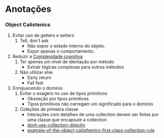 # Anotações

### Object Calistenics
1. Evitar uso de getters e setters
    1. Tell, don't ask
        - Não expor o estado interno do objeto.
        - Expor apenas o comportamento.
2. Reduzir a [Complexidade cognitiva](https://www.c-sharpcorner.com/blogs/cognitive-complexity-vs-cyclomatic-complexity-an-example-with-c-sharp)
    1. Ter apenas um nível de identação por método
        - Extrair lógicas complexas para outros métodos
    2. Não utilizar else
        - Early return
        - Fail fast
3. Enriquecendo o domínio
    1. Evitar o exagero no uso de tipos primitivos
        - Obsseção por tipos primitivos
        - Tipos primitivos não carregam um significado para o domínio
    2. Coleções de primeira classe
        - Interações com detalhes de uma collection devem ser feitas por uma classe que encapsule a collection
        - [dont-use-collection-directly](https://javascript.plainenglish.io/dont-use-collection-directly-93a5457a8e40)
        - [example-of-the-object-calisthenics-first-class-collection-rule](https://stackoverflow.com/questions/53535573/example-of-the-object-calisthenics-first-class-collection-rule-in-c)

